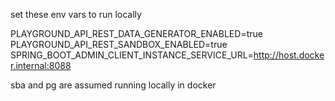 set these env vars to run locally

PLAYGROUND_API_REST_DATA_GENERATOR_ENABLED=true
PLAYGROUND_API_REST_SANDBOX_ENABLED=true
SPRING_BOOT_ADMIN_CLIENT_INSTANCE_SERVICE_URL=http://host.docker.internal:8088

sba and pg are assumed running locally in docker